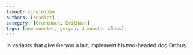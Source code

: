 ```yaml
---
layout: singleidea
authors: [aosdict]
category: [GruntHack, EvilHack]
tags: [new monster, geryon, d monster class]
---
```

In variants that give Geryon a lair, implement his two-headed dog Orthus.

